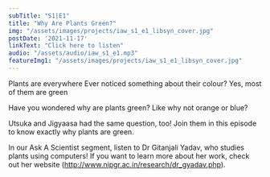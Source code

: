 ```yaml
---
subTitle: "S1|E1" 
title: "Why Are Plants Green?"
img: "/assets/images/projects/iaw_s1_e1_libsyn_cover.jpg"
postDate: '2021-11-17'
linkText: "Click here to listen"
audio: "/assets/audio/iaw_s1_e1.mp3"
featureImg1: "/assets/images/projects/iaw_s1_e1_libsyn_cover.jpg"
---
```

Plants are everywhere Ever noticed something about their colour? Yes, most of them are green 

Have you wondered why are plants green? Like why not orange or blue?  

Utsuka and Jigyaasa had the same question, too! Join them in this episode to know exactly why plants are green. 

 In our Ask A Scientist segment, listen to Dr Gitanjali Yadav, who studies plants using computers! If you want to learn more about her work, check out her website (http://www.nipgr.ac.in/research/dr_gyadav.php).


